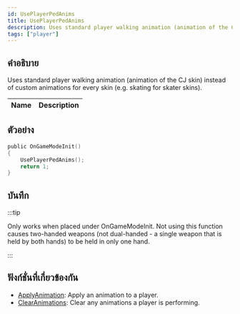 ```yaml
---
id: UsePlayerPedAnims
title: UsePlayerPedAnims
description: Uses standard player walking animation (animation of the CJ skin) instead of custom animations for every skin (e.
tags: ["player"]
---
```


## คำอธิบาย

Uses standard player walking animation (animation of the CJ skin) instead of custom animations for every skin (e.g. skating for skater skins).

| Name | Description |
| ---- | ----------- |


## ตัวอย่าง

```c
public OnGameModeInit()
{
    UsePlayerPedAnims();
    return 1;
}
```

## บันทึก

:::tip

Only works when placed under OnGameModeInit.
Not using this function causes two-handed weapons (not dual-handed - a single weapon that is held by both hands) to be held in only one hand.

:::

## ฟังก์ชั่นที่เกี่ยวข้องกัน

- [ApplyAnimation](../functions/ApplyAnimation.md): Apply an animation to a player.
- [ClearAnimations](../functions/ClearAnimations.md): Clear any animations a player is performing.
